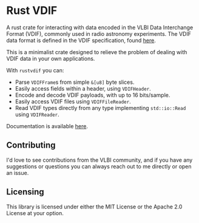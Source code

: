 # Rust VDIF
A rust crate for interacting with data encoded in the VLBI Data Interchange Format (VDIF), commonly used in radio astronomy experiments. The VDIF data format is defined in the VDIF specification, found [here](https://vlbi.org/vlbi-standards/vdif/).

This is a minimalist crate designed to relieve the problem of dealing with VDIF data in your own applications.

With `rustvdif` you can:

- Parse `VDIFFrame`s from simple `&[u8]` byte slices.
- Easily access fields within a header, using `VDIFHeader`.
- Encode and decode VDIF payloads, with up to 16 bits/sample.
- Easily access VDIF files using `VDIFFileReader`.
- Read VDIF types directly from any type implementing `std::io::Read` using `VDIFReader`.

Documentation is available [here](https://docs.rs/rustvdif/latest/rustvdif/).

## Contributing
I'd love to see contributions from the VLBI community, and if you have any suggestions or questions you can always reach out to me directly or open an issue.

## Licensing
This library is licensed under either the MIT License or the Apache 2.0 License at your option.